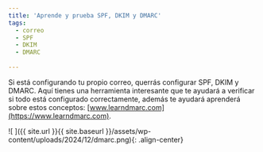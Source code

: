 ```yaml
---
title: 'Aprende y prueba SPF, DKIM y DMARC'
tags: 
  - correo
  - SPF
  - DKIM
  - DMARC
  
---
```

Si está configurando tu propio correo, querrás configurar SPF, DKIM y DMARC. Aquí tienes una herramienta interesante que te ayudará a verificar si todo está configurado correctamente, además te ayudará aprenderá sobre estos conceptos: [www.learndmarc.com](https://www.learndmarc.com).

![ ]({{ site.url }}{{ site.baseurl }}/assets/wp-content/uploads/2024/12/dmarc.png){: .align-center}